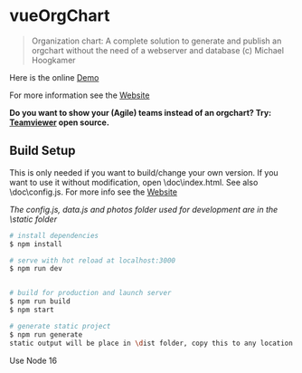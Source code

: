 # vueOrgChart

> Organization chart:
> A complete solution to generate and publish an orgchart without the need of a webserver and database
> (c) Michael Hoogkamer

Here is the online [Demo](https://hoogkamer.github.io/vue-org-chart/)

For more information see the [Website](https://freeorgchart.netlify.app/)

**Do you want to show your (Agile) teams instead of an orgchart? Try: [Teamviewer](https://github.com/Hoogkamer/TeamViewer) open source.**

## Build Setup

This is only needed if you want to build/change your own version. If you want to use it without modification, open \doc\index.html. See also \doc\config.js. For more info see the [Website](https://freeorgchart.netlify.app/)

_The config.js, data.js and photos folder used for development are in the \static folder_

```bash
# install dependencies
$ npm install

# serve with hot reload at localhost:3000
$ npm run dev


# build for production and launch server
$ npm run build
$ npm start

# generate static project
$ npm run generate
static output will be place in \dist folder, copy this to any location
```

Use Node 16
 
